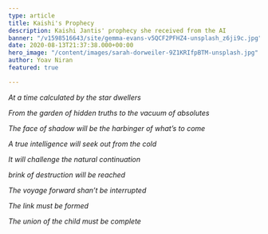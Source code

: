 ```yaml
---
type: article
title: Kaishi's Prophecy
description: Kaishi Jantis' prophecy she received from the AI
banner: "/v1598516643/site/gemma-evans-v5QCF2PFHZ4-unsplash_z6ji9c.jpg"
date: 2020-08-13T21:37:38.000+00:00
hero_image: "/content/images/sarah-dorweiler-9Z1KRIfpBTM-unsplash.jpg"
author: Yoav Niran
featured: true

---
```

_At a time calculated by the star dwellers_

_From the garden of hidden truths to the vacuum of absolutes_

_The face of shadow will be the harbinger of what’s to come_

_A true intelligence will seek out from the cold_

_It will challenge the natural continuation_ 

_brink of destruction will be reached_

_The voyage forward shan’t be interrupted_ 

_The link must be formed_

_The union of the child must be complete_
